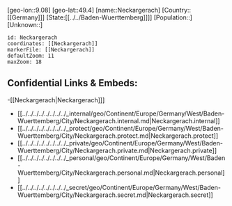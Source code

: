﻿---
location: [49.4,9.08]
mapzoom: [7,12] 
mapmarker: city 
type: City
tags:
- geo/City


SpocWebEntityId: 32765
isDeleted: false
confidential: public

---
[geo-lon::9.08]
[geo-lat::49.4]
[name::Neckargerach]
[Country::[[Germany]]]
[State:[[../../Baden-Wuerttemberg]]]]
[Population::]
[Unknown::]


```leaflet
id: Neckargerach
coordinates: [[Neckargerach]]
markerFile: [[Neckargerach]]
defaultZoom: 11 
maxZoom: 18
```


## Confidential Links & Embeds: 
-[[Neckargerach|Neckargerach]]] 
- [[../../../../../../../../_internal/geo/Continent/Europe/Germany/West/Baden-Wuerttemberg/City/Neckargerach.internal.md|Neckargerach.internal]] 
- [[../../../../../../../../_protect/geo/Continent/Europe/Germany/West/Baden-Wuerttemberg/City/Neckargerach.protect.md|Neckargerach.protect]] 
- [[../../../../../../../../_private/geo/Continent/Europe/Germany/West/Baden-Wuerttemberg/City/Neckargerach.private.md|Neckargerach.private]] 
- [[../../../../../../../../_personal/geo/Continent/Europe/Germany/West/Baden-Wuerttemberg/City/Neckargerach.personal.md|Neckargerach.personal]] 
- [[../../../../../../../../_secret/geo/Continent/Europe/Germany/West/Baden-Wuerttemberg/City/Neckargerach.secret.md|Neckargerach.secret]] 

